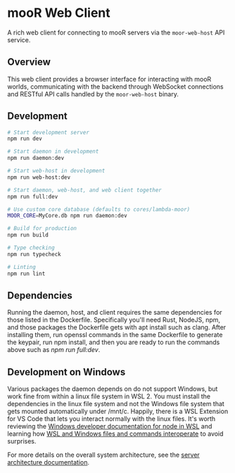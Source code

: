 # mooR Web Client

A rich web client for connecting to mooR servers via the `moor-web-host` API service.

## Overview

This web client provides a browser interface for interacting with mooR worlds, communicating with
the backend through WebSocket connections and RESTful API calls handled by the `moor-web-host`
binary.

## Development

```bash
# Start development server
npm run dev

# Start daemon in development
npm run daemon:dev

# Start web-host in development  
npm run web-host:dev

# Start daemon, web-host, and web client together
npm run full:dev

# Use custom core database (defaults to cores/lambda-moor)
MOOR_CORE=MyCore.db npm run daemon:dev

# Build for production
npm run build

# Type checking
npm run typecheck

# Linting
npm run lint
```

## Dependencies

Running the daemon, host, and client requires the same dependencies for those listed in the
Dockerfile. Specifically you'll need Rust, NodeJS, npm, and those packages the Dockerfile gets with
apt install such as clang. After installing them, run openssl commands in the same Dockerfile to
generate the keypair, run npm install, and then you are ready to run the commands above such as _npm
run full:dev_.

## Development on Windows

Various packages the daemon depends on do not support Windows, but work fine from within a linux
file system in WSL 2. You must install the dependencies in the linux file system and not the Windows
file system that gets mounted automatically under /mnt/c. Happily, there is a WSL Extension for VS
Code that lets you interact normally with the linux files. It's worth reviewing the
[Windows developer documentation for node in WSL](https://learn.microsoft.com/en-us/windows/dev-environment/javascript/nodejs-on-wsl)
and learning how
[WSL and Windows files and commands interoperate](https://learn.microsoft.com/en-us/windows/wsl/filesystems)
to avoid surprises.

For more details on the overall system architecture, see the
[server architecture documentation](../book/src/the-system/server-architecture.md).
